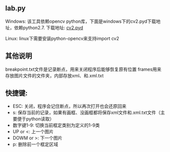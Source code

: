## lab.py

Windows:
该工具依赖opencv python库，下面是windows下的cv2.pyd下载地址，依赖python2.7.
下载地址: [cv2.pyd](http://www.zifuture.com/fs/1.lab.py/cv2.pyd)

Linux:
linux下需要安装python-opencv来支持import cv2

## 其他说明
breakpoint.txt文件是记录断点，用来关闭程序后能够恢复原有位置
frames用来存放图片文件的文件夹，内部存放xml、和.xml.txt

## 快捷键:
- ESC:         关闭，程序会记住断点，所以再次打开也会还原回来
- s:           保存当前的记录，如果有画框、没画框都将保存xml文件和.xml.txt文件（主要便于python读取）
- 数字键1-9:   切换当前框定类别为定义的1-9类
- UP or <:     上一个图片
- DOWM or >:   下一个图片
- p:           删除前一个框定区域